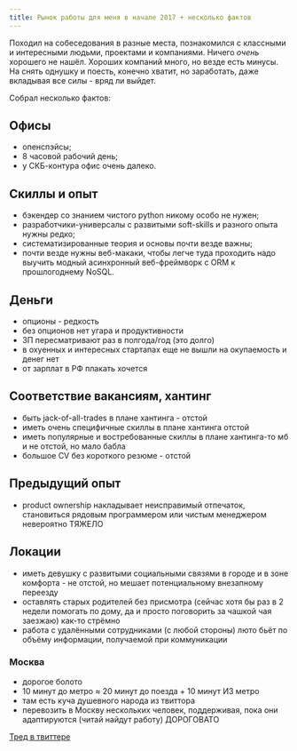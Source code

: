 ```yaml
---
title: Рынок работы для меня в начале 2017 + несколько фактов
---
```


Походил на собеседования в разные места, познакомился с классными и интересными людьми, проектами и компаниями. Ничего _очень_ хорошего не нашёл. Хороших компаний много, но везде есть минусы. На снять однушку и поесть, конечно хватит, но заработать, даже вкладывая все силы - вряд ли выйдет.

Собрал несколько фактов:

## Офисы

- опенспэйсы;
- 8 часовой рабочий день;
- у СКБ-контура офис очень далеко.

## Скиллы и опыт

- бэкендер со знанием чистого python никому особо не нужен;
- разработчики-универсалы с развитыми soft-skills и разного опыта нужны редко;
- систематизированные теория и основы почти везде важны;
- почти везде нужны веб-макаки, чтобы легче туда проходить надо выучить модный асинхронный веб-фреймворк с ORM к прошлогоднему NoSQL.

## Деньги

- опционы - редкость
- без опционов нет угара и продуктивности
- ЗП пересматривают раз в полгода/год (это долго)
- в охуенных и интересных стартапах еще не вышли на окупаемость и денег нет
- от зарплат в РФ плакать хочется

## Соответствие вакансиям, хантинг

- быть jack-of-all-trades в плане хантинга - отстой
- иметь очень специфичные скиллы в плане хантинга отстой
- иметь популярные и востребованные скиллы в плане хантинга-то мб и не отстой, но мало бабла
- большое CV без короткого резюме - отстой

## Предыдущий опыт

- product ownership накладывает неисправимый отпечаток, становиться рядовым программером или чистым менеджером невероятно ТЯЖЕЛО

## Локации

- иметь девушку с развитыми социальными связями в городе и в зоне комфорта - не отстой, но мешает потенциальному внезапному переезду
- оставлять старых родителей без присмотра (сейчас хотя бы раз в 2 недели помогать по дому, да и просто поговорить за чашкой чая заезжаю) как-то стрёмно
- работа с удалёнными сотрудниками (с любой стороны) люто бьёт по объёму информации, получаемой при коммуникации

### Москва

- дорогое болото
- 10 минут до метро ≈ 20 минут до поезда + 10 минут ИЗ метро
- там есть куча душевного народа из твиттора
- перевозить в Москву нескольких человек, поддерживая, пока они адаптируются (читай найдут работу) ДОРОГОВАТО

[Тред в твиттере](https://twitter.com/strizhechenko/status/833778743789420545)
